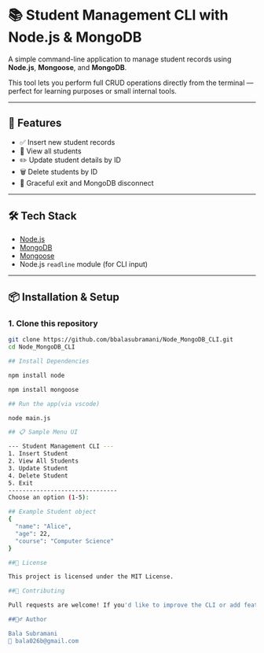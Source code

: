 # 📚 Student Management CLI with Node.js & MongoDB

A simple command-line application to manage student records using **Node.js**, **Mongoose**, and **MongoDB**.

This tool lets you perform full CRUD operations directly from the terminal — perfect for learning purposes or small internal tools.

---

## 🚀 Features

- ✅ Insert new student records  
- 📄 View all students  
- ✏️ Update student details by ID  
- 🗑️ Delete students by ID  
- 👋 Graceful exit and MongoDB disconnect

---

## 🛠️ Tech Stack

- [Node.js](https://nodejs.org/)
- [MongoDB](https://www.mongodb.com/)
- [Mongoose](https://mongoosejs.com/)
- Node.js `readline` module (for CLI input)

---

## 📦 Installation & Setup

### 1. Clone this repository

```bash
git clone https://github.com/bbalasubramani/Node_MongoDB_CLI.git
cd Node_MongoDB_CLI

## Install Dependencies

npm install node

npm install mongoose

## Run the app(via vscode)

node main.js

## 📋 Sample Menu UI

--- Student Management CLI ---
1. Insert Student
2. View All Students
3. Update Student
4. Delete Student
5. Exit
-------------------------------
Choose an option (1-5):

## Example Student object
{
  "name": "Alice",
  "age": 22,
  "course": "Computer Science"
}

##📝 License

This project is licensed under the MIT License.

##🤝 Contributing

Pull requests are welcome! If you'd like to improve the CLI or add features, feel free to fork the repo and submit a PR.

##🙋‍♂️ Author

Bala Subramani
📧 bala026b@gmail.com
